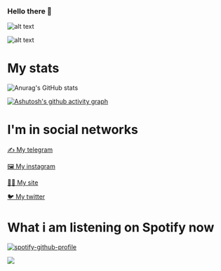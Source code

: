 ### Hello there 👋

![alt text](https://svpra.ml/svalka-fayliv/IMG_20220414_010159_779.jpg)

![alt text](https://avatars.mds.yandex.net/get-zen-logos/223306/pub_5f6770998433a623dae6b6b6_5f6771724c07ce06042e4998/xxh)

# My stats

![Anurag's GitHub stats](https://github-readme-stats.vercel.app/api?username=svpra&theme=dark&count_private=true&show_icons=true)

[![Ashutosh's github activity graph](https://activity-graph.herokuapp.com/graph?username=svpra&theme=react-dark)](https://github.com/ashutosh00710/github-readme-activity-graph)

# I'm in social networks

[✍️ My telegram](https://t.me/svprax)

[🖼️ My instagram](https://instagram.com/qiapc)

[👩‍💻 My site](https://svpra.ml)

[🐦 My twitter](https://twitter.com/svpraprog)

# What i am listening on Spotify now

[![spotify-github-profile](https://spotify-github-profile.vercel.app/api/view?uid=dko1n4ehyz1kxpjbmb243zfmh&cover_image=false&theme=natemoo-re&bar_color=53b14f&bar_color_cover=false)](https://github.com/kittinan/spotify-github-profile)


![](https://komarev.com/ghpvc/?username=svpra&color=brightgreen)
